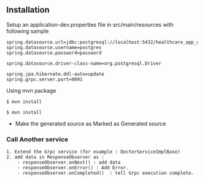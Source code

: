 ## Installation
Setup an application-dev.properties file in src/main/resources with following sample
```console
spring.datasource.url=jdbc:postgresql://localhost:5432/healthcare_app_dbs
spring.datasource.username=postgres
spring.datasource.password=password

spring.datasource.driver-class-name=org.postgresql.Driver

spring.jpa.hibernate.ddl-auto=update
spring.grpc.server.port=9091
```
<div class="termy">

Using mvn package
```console
$ mvn install
```
```console
$ mvn install
```
</div>

- Make the generated source as Marked as Generated source
### Call Another service
    1. Extend the Grpc service (for example : DoctorServiceImplBase)
    2. add data in ResponseObserver as :
        - responseObserver.onNext() : add data
        - responseObserver.onError() : Add Error.
        - responseObserver.onCompleted()  : tell Grpc execution complete.

